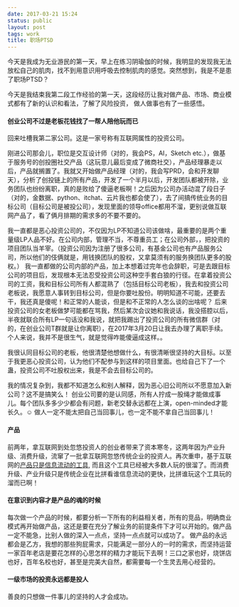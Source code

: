 ```yaml
---
date: 2017-03-21 15:24
status: public
layout: post
tags: work
title: 职场PTSD
---
```


今天是我成为无业游民的第一天，早上在练习阴瑜伽的时候，我明显的发现我无法放松自己的肌肉，找不到用意识用呼吸去控制肌肉的感觉。突然想到，我是不是患了职场PTSD？

今天是我结束我第二段工作经验的第一天，这段经历让我对做产品、市场、商业模式都有了新的认识和看法，了解了风险投资， 做人做事也有了一些感悟。

#### 创业公司不过是老板花钱找了一帮人陪他玩而已
回来吐槽我第二家公司。这是一家号称有互联网属性的投资公司。 

刚进公司那会儿，职位是交互设计师（对的，我会PS，AI，Sketch etc.），做基于服务号的创投圈社交产品（这玩意儿最后变成了微商社交），产品经理暴走以后，产品就搁置了。我就又开始做产品经理（对的，我会写PRD，会和开发聊天），分析了创投链上的所有产品，开发了一个半月以后，开发团队都被开除，业务团队也纷纷离职，真的是败给了傻逼老板啊！之后因为公司办活动混了段日子（对的，金数据、python、itchat、云片我也都会使了），去了间搞传统业务的目标公司（目标公司是被投公司），发现里面的领导office都用不溜，更别说做互联网产品了，看了俩月排期的需求多的不要不要的。

我一直都是恶心投资公司的，不仅因为LP不知道公司该做啥，最重要的是两个重量级LP人品不好。在公司内部，管理不当，不尊重员工；在公司外部，，把投资的项目团队当羊宰。（投资公司因为注册了很多公司，有基金公司也有产品服务公司，所以他们的伎俩就是，用钱换团队的股权，又拿莫须有的服务换团队更多的股权。）
我一直都做的公司内部的产品，加上本想着过完年也会辞职，可是去跟目标公司的项目后，发现根本无法忍受投资公司这种空手套白狼的行径。在拿着投资公司的工资，我和目标公司所有人都混熟了（包括目标公司老板），我去和投资公司老板说，我愿意人事转到目标公司，但是你要吐股份。明明知道不可能，还要去干，我还真是傻呢！和正常的人能谈，但是和不正常的人怎么谈的出啥呢？
后来投资公司的女老板做梦可能都在骂我，然后某次会议她和我说话，我没搭腔以后，半夜就联合所有LP一句话没和我说，就把我踢出了投资公司的所有微信群（对的，在创业公司T群就是让你离职），在2017年3月20日让我去办理了离职手续。个人来说，我并不是很生气，就是觉得咋能傻逼成这样。。

我很认同目标公司的老板，他很清楚他想做什么，有很清晰很坚持的大目标。以至于我更恶心投资公司，认为他们不配参与到这样的项目里面。也给自己下了一个蛊，投资公司不吐股权出来，我是不会去目标公司的。

我的情况复杂到，我都不知道怎么和别人解释，因为恶心旧公司所以不愿意加入新公司？这不是搞笑么！
创业公司要的是认同感，所有人拧成一股绳才能做成事儿。每个团队多多少少都会有问题，新老交替永远都在上演，open-minded才能长久。☺
做人一定不能太把自己当回事儿，也一定不能不拿自己当回事儿！

#### 产品
前两年，拿互联网到处忽悠投资人的创业者带来了资本寒冬，这两年因为产业升级、消费升级，流窜了一批拿互联网忽悠传统企业的投资人。再次重申，基于互联网的[产品只是信息流动的工具](http://www.cheerhan.com/post/products/chan-pin-zhi-shi-xin-xi-liu-dong-de-gong-ju), 而且这个工具已经被大多数人玩的很溜了。而消费升级、产业升级只是传统企业在比拼看谁信息流动的更快，比拼谁玩这个工具玩的溜而已啊！

#### 在意识到内容才是产品的魂的时候
每次做一个产品的时候，都要分析一下所有的利益相关者，所有的竞品，明确商业模式再开始做产品，这还是要在充分了解业务的前提条件下才可以开始的。做产品一定不能急，比别人做的深入一点点，坚持一点点就可以成功了。
做产品的永远都会是乙方，我想的那些狗屁需求，只能满足一部分人的一时的需求，而坚持运营一家百年老店是要花怎样的心思怎样的精力才能玩下去啊！三口之家也好，烧饼店也好，百年名校也好，甚至是完美大自然，都需要每一个生灵去用心经营的。


#### 一级市场的投资永远都是投人
善良的只想做一件事儿的坚持的人才会成功。